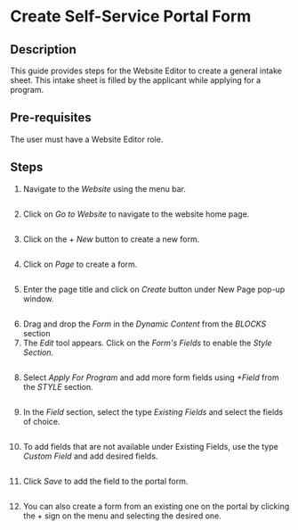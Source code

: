 # Create Self-Service Portal Form

## Description

This guide provides steps for the Website Editor to create a general intake sheet. This intake sheet is filled by the applicant while applying for a program.

## Pre-requisites

The user must have a Website Editor role.

## Steps

1. Navigate to the _Website_ using the menu bar.

<figure><img src="../../../../../.gitbook/assets/website-openg2p.png" alt=""><figcaption></figcaption></figure>

2. Click on _Go to Website_ to navigate to the website home page.

<figure><img src="../../../../../.gitbook/assets/go-to-website-openg2p (1).png" alt=""><figcaption></figcaption></figure>

3. Click on the + _New_ button to create a new form.

<figure><img src="../../../../../.gitbook/assets/custom-form (1).PNG" alt=""><figcaption></figcaption></figure>

4. Click on _Page_ to create a form.

<figure><img src="../../../../../.gitbook/assets/page-form.png" alt=""><figcaption></figcaption></figure>

5. Enter the page title and click on _Create_ button under New Page pop-up window.

<figure><img src="../../../../../.gitbook/assets/new-page.png" alt=""><figcaption></figcaption></figure>

6. Drag and drop the _Form_ in the _Dynamic Content_ from the _BLOCKS_ section
7. The _Edit_ tool appears. Click on the _Form's Fields_ to enable the _Style Section_.

<figure><img src="../../../../../.gitbook/assets/drag-and-drop.png" alt=""><figcaption></figcaption></figure>

8. Select _Apply For Program_ and add more form fields using _+Field_ from the _STYLE_ section.

<figure><img src="../../../../../.gitbook/assets/add-fields-in-form.png" alt=""><figcaption></figcaption></figure>

9. In the _Field_ section, select the type _Existing Fields_ and select the fields of choice.

<figure><img src="../../../../../.gitbook/assets/add-existing-fields-in-form.png" alt=""><figcaption></figcaption></figure>

10. To add fields that are not available under Existing Fields, use the type _Custom Field_ and add desired fields.

<figure><img src="../../../../../.gitbook/assets/custom-form-custom.png" alt=""><figcaption></figcaption></figure>

11. Click _Save_ to add the field to the portal form.

<figure><img src="../../../../../.gitbook/assets/custom-result.PNG" alt=""><figcaption></figcaption></figure>

12. You can also create a form from an existing one on the portal by clicking the + sign on the menu and selecting the desired one.

<figure><img src="../../../../../.gitbook/assets/edit-existing-form.png" alt=""><figcaption></figcaption></figure>
